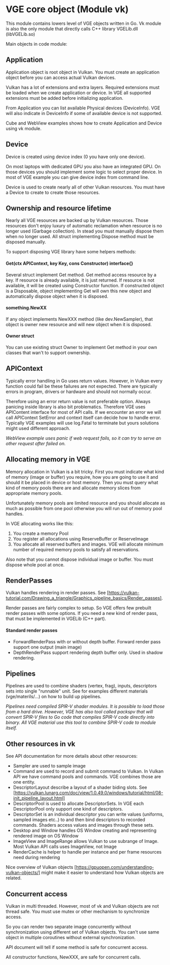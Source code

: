 # VGE core object (Module vk)

This module contains lowers level of VGE objects written in Go. 
Vk module is also the only module that directly calls C++ library VGELib.dll (libVGELib.so)

Main objects in code module:

## Application

Application object is root object in Vulkan. You must create an application object before you
can access actual Vulkan devices.

Vulkan has a lot of extensions and extra layers. Required extensions must be loaded when we create
application or device. In VGE all supported extensions must be added before initializing application.

From Application you can list available Physical devices (DeviceInfo). 
VGE will also indicate in DeviceInfo if some of available device is not supported.

Cube and WebView examples shows how to create Application and Device using vk module.
 
## Device

Device is created using device index (0 you have only one device).
 
On most laptops with dedicated GPU you also have an integrated GPU. 
On those devices you should implement some logic to select proper device. 
In most of VGE example you can give device index from command line.

Device is used to create nearly all of other Vulkan resources. You must have a Device to create to create those resources.

## Ownership and resource lifetime   

Nearly all VGE resources are backed up by Vulkan resources. Those resources don't enjoy luxury of automatic reclamation when
resource is no longer used (Garbage collection). In stead you must manually dispose them when no longer used. 
All struct implementing Dispose method must be disposed manually.

To support disposing VGE library have some helpers methods:

#### Get(ctx APIContext, key Key, cons Constructor) interface{}

Several struct implement Get method. Get method access resource by a key. 
If resource is already available, it is just returned. If resource is not available, 
it will be created using Constructor function. 
If constructed object is a Disposable, object implementing Get will own this new object and automatically dispose object when it is disposed.

#### something.NewXX

If any object implements NewXXX method (like dev.NewSampler), that object is owner new resource and will new object when it is disposed.

#### Owner struct

You can use existing struct Owner to implement Get method in your own classes that wan't to support ownership.

## APIContext

Typically error handling in Go uses return values. However, in Vulkan every function could fail be these failures are not expected. 
There are typically errors in program, drivers or hardware and should not normally occur. 

Therefore using an error return value is not preferable option. 
Always panicing inside library is also bit problematics. Therefore VGE uses APIContent interface for most of API calls. 
If we encounter an error we will call APIContext SetError and context itself can decide how to handle error. Typically VGE examples will
use log.Fatal to terminate but yours solutions might used different approach.

_WebView example uses panic if web request fails, so it can try to serve an other request after failed on._

## Allocating memory in VGE

Memory allocation in Vulkan is a bit tricky. First you must indicate what kind of memory (image or buffer) you require, 
how you are going to use it and should it be placed in device or host memory.
Then you must query what kind of memory pools there are and allocate memory slices from appropriate memory pools.

Unfortunately memory pools are limited resource and you should allocate as much as possible from one pool otherwise you will run out of memory pool handles.

In VGE allocating works like this:
1. You create a memory Pool
2. You register all allocations using ReserveBuffer or ReserveImage
3. You allocate all reserved buffers and images.
 VGE will allocate minimum number of required memory pools to satisfy all reservations.
 
Also note that you cannot dispose individual image or buffer. You must dispose whole pool at once.

## RenderPasses

Vulkan handles rendering in render passes. See [https://vulkan-tutorial.com/Drawing_a_triangle/Graphics_pipeline_basics/Render_passes].

Render passes are fairly complex to setup. So VGE offers few prebuilt render passes with some options. 
If you need a new kind of render pass, that must be implemented in VGELib (C++ part).

#### Standard render passes

- ForwardRenderPass with or without depth buffer. Forward render pass support one output (main image)
- DepthRenderPass support rendering depth buffer only. Used in shadow rendering.  

## Pipelines

Pipelines are used to combine shaders (vertex, frag), inputs, descriptors sets into single "runnable" unit.
See for examples different materials (vge/materils/...) on how to build up pipelines.

_Pipelines need compiled SPIR-V shader modules. It is possible to load those from a hard drive. 
However, VGE has also tool called packspv that will convert SPIR-V files to Go code that compiles SPIR-V code
directly into binary. All VGE material use this tool to combine SPIR-V code to module itself._
   
 
## Other resources in vk

See API documentation for more details about other resources:
- Sampler are used to sample image 
- Command are used to record and submit command to Vulkan. In Vulkan API we have command pools and commands. VGE combines those are one entity.
- DescriptorLayout describe a layout of a shader biding slots. See [https://vulkan.lunarg.com/doc/view/1.0.49.0/windows/tutorial/html/08-init_pipeline_layout.html]
- DescriptorPool is used to allocate DescriptorSets. In VGE each DescriptorPool only support one kind of descriptors.
- DescriptorSet is an individual descriptor you can write values (uniforms, sampled images etc..) to and then bind descriptors to recorded commands.
Shaders access values and images through these sets.
- Desktop and Window handles OS Window creating and representing rendered image on OS Window
- ImageView and ImageRange allows Vulkan to use subrange of Image. Most Vulkan API calls uses ImageView, not Image
- RenderCache is helper to handle per instance and per frame resources need during rendering

Nice overview of Vulkan objects [https://gpuopen.com/understanding-vulkan-objects/] might make it easier to understand how Vulkan objects are related. 

## Concurrent access

Vulkan in multi threaded. However, most of vk and Vulkan objects are not thread safe. You must use mutex or other mechanism to synchronize access.

So you can render two separate image concurrently without synchronization using different set of Vulkan objects. 
You can't use same object in multiple coroutines without external synchronization.
 
API document will tell if some method is safe for concurrent access.

All constructor functions, NewXXX, are safe for concurrent calls.



 
   

   

   